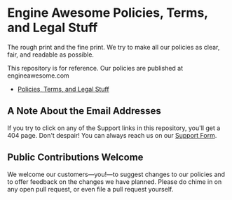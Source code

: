 # Engine Awesome Policies, Terms, and Legal Stuff

The rough print and the fine print. We try to make all our policies as clear, fair, and readable as possible.

This repository is for reference. Our policies are published at engineawesome.com

* [Policies, Terms, and Legal Stuff](https://engineawesome.com/about/policies/)

## A Note About the Email Addresses

If you try to click on any of the Support links in this repository, you'll get a 404 page. Don't despair! You can always reach us on our [Support Form](https://engineawesome.com/support/).

## Public Contributions Welcome

We welcome our customers—you!—to suggest changes to our policies and to offer feedback on the changes we have planned. Please do chime in on any open pull request, or even file a pull request yourself.
